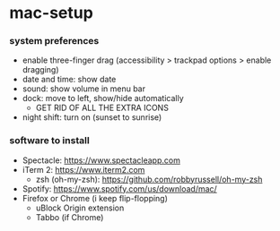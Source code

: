 # mac-setup

### system preferences

- enable three-finger drag (accessibility > trackpad options > enable dragging)
- date and time: show date
- sound: show volume in menu bar
- dock: move to left, show/hide automatically
  - GET RID OF ALL THE EXTRA ICONS
- night shift: turn on (sunset to sunrise)

### software to install

- Spectacle: https://www.spectacleapp.com
- iTerm 2: https://www.iterm2.com
   - zsh (oh-my-zsh): https://github.com/robbyrussell/oh-my-zsh
- Spotify: https://www.spotify.com/us/download/mac/
- Firefox or Chrome (i keep flip-flopping)
   - uBlock Origin extension
   - Tabbo (if Chrome)
